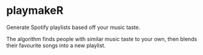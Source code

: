 # playmakeR
Generate Spotify playlists based off your music taste.

The algorithm finds people with similar music taste to your own, then blends their favourite songs into a new playlist.



